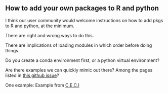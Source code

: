 ## How to add your own packages to R and python
I think our user community would welcome instructions on how to add pkgs to R and python, at the minimum.

There are right and wrong ways to do this.

There are implications of loading modules in which order before doing things.

Do you create a conda environment first, or a python virtual environment?

Are there examples we can quickly mimic out there?
Among the pages listed in [this github issue](https://github.com/jhpce-jhu/jhpce/issues/764)?

One example:
Example from [C.E.C.I](https://support.ceci-hpc.be/doc/_contents/UsingSoftwareAndLibraries/InstallingSoftwareByYourself/index.html)

